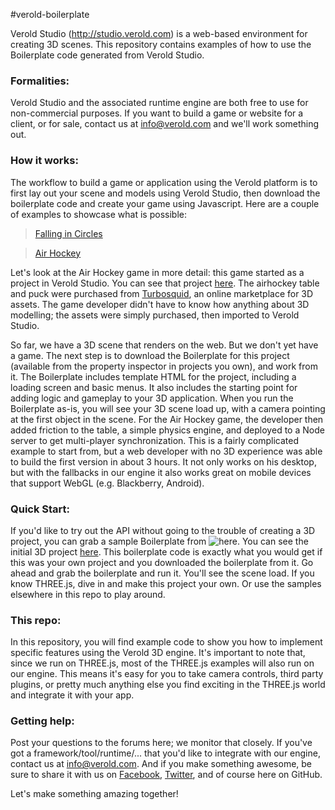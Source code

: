 #verold-boilerplate

Verold Studio (http://studio.verold.com) is a web-based environment for creating 3D scenes. This repository 
contains examples of how to use the Boilerplate code generated from Verold Studio.

### Formalities:

Verold Studio and the associated runtime engine are both free to use for non-commercial purposes. If you want to 
build a game or website for a client, or for sale, contact us at info@verold.com and we'll work something out. 

### How it works:

The workflow to build a game or application using the Verold platform is to first lay out your scene and models 
using Verold Studio, then download the boilerplate code and create your game using Javascript. Here are a couple 
of examples to showcase what is possible:

> [Falling in Circles](http://labs.verold.com/falling-in-circles)

> [Air Hockey](http://airhockey.jit.su)

Let's look at the Air Hockey game in more detail: this game started as a project in Verold Studio. You can see that project [here](http://studio.verold.com/projects/5130099e21d65002000000f6). The airhockey table and puck were purchased from [Turbosquid](http://www.turbosquid.com), an online marketplace for 3D assets. The game developer didn't have to know how anything about 3D modelling; the assets were simply purchased, then imported to Verold Studio. 

So far, we have a 3D scene that renders on the web. But we don't yet have a game. The next step is to download the Boilerplate for this project (available from the property inspector in projects you own), and work from it. The Boilerplate includes template HTML for the project, including a loading screen and basic menus. It also includes the starting point 
for adding logic and gameplay to your 3D application. When you run the Boilerplate as-is, you will see your 3D scene load up, with a camera pointing at the first object in the scene. For the Air Hockey game, the developer then added friction to the table, a simple physics engine, and deployed to a Node server to get multi-player synchronization. This is a fairly complicated example to start from, but a web developer with no 3D experience was able to build the first version in about 3 hours. It not only works on his desktop, but with the fallbacks in our engine it also works great on mobile devices that support WebGL (e.g. Blackberry, Android). 

### Quick Start:
If you'd like to try out the API without going to the trouble of creating a 3D project, you can grab a sample Boilerplate
from ![here](examples/01-spaceship). You can see the initial 3D project [here](http://studio.verold.com/projects/5145fdd0e810360200000342). This boilerplate code is exactly what you would get if this was your own project and you downloaded the boilerplate from it. Go ahead and grab the boilerplate and run it. You'll see the scene load. If you know THREE.js, dive in and make this project your own. Or use the samples elsewhere in this repo to play around. 

### This repo:

In this repository, you will find example code to show you how to implement specific features using the Verold 3D engine. It's important to note that, since we run on THREE.js, most of the THREE.js examples will also run on our engine. This means it's easy for you to take camera controls, third party plugins, or pretty much anything else you find exciting in the THREE.js world and integrate it with your app. 

### Getting help:

Post your questions to the forums here; we monitor that closely. If you've got a framework/tool/runtime/... that you'd like to integrate with our engine, contact us at info@verold.com. And if you make something awesome, be sure to share it with us on [Facebook](http://www.facebook.com/verold), [Twitter](http://twitter.com/verold), and of course here on GitHub. 

Let's make something amazing together!






